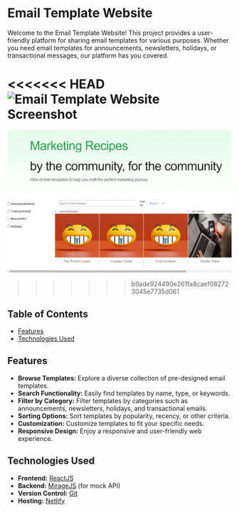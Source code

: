 # Email Template Website

Welcome to the Email Template Website! This project provides a user-friendly platform for sharing email templates for various purposes. Whether you need email templates for announcements, newsletters, holidays, or transactional messages, our platform has you covered.

<<<<<<< HEAD
![Email Template Website Screenshot](email-03\src\assets\image1.svg)
=======
![Email Template Website Screenshot](src/assets/screenshot.png)
>>>>>>> b9ade924490e261fa8caef082723045e7735d061

## Table of Contents

- [Features](#features)
- [Technologies Used](#technologies-used)

## Features

- **Browse Templates:** Explore a diverse collection of pre-designed email templates.
- **Search Functionality:** Easily find templates by name, type, or keywords.
- **Filter by Category:** Filter templates by categories such as announcements, newsletters, holidays, and transactional emails.
- **Sorting Options:** Sort templates by popularity, recency, or other criteria.
- **Customization:** Customize templates to fit your specific needs.
- **Responsive Design:** Enjoy a responsive and user-friendly web experience.

## Technologies Used

- **Frontend:** [ReactJS](https://reactjs.org/)
- **Backend:** [MirageJS](https://miragejs.com/) (for mock API)
- **Version Control:** [Git](https://git-scm.com/)
- **Hosting:** [Netlify](https://clever-lolly-7da972.netlify.app/)


